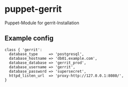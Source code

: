 # puppet-gerrit
Puppet-Module for gerrit-Installation

## Example config

    class { 'gerrit':
      database_type     => 'postgresql',
      database_hostname => 'db01.example.com',
      database_database => 'gerrit_prod',
      database_username => 'gerrit',
      database_password => 'supersecret',
      httpd_listen_url  => 'proxy-http://127.0.0.1:8080/',
    }
